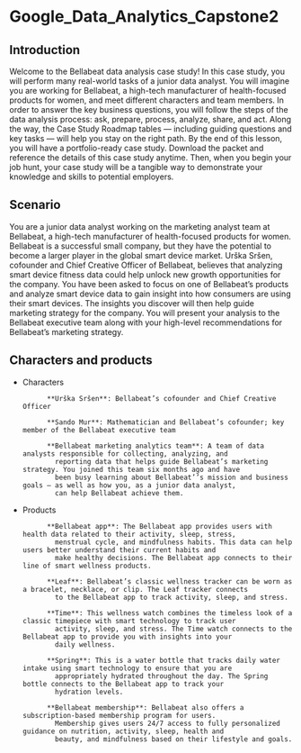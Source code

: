 # Google_Data_Analytics_Capstone2

## Introduction
Welcome to the Bellabeat data analysis case study! In this case study, you will perform many real-world tasks of a junior data
analyst. You will imagine you are working for Bellabeat, a high-tech manufacturer of health-focused products for women, and
meet different characters and team members. In order to answer the key business questions, you will follow the steps of the
data analysis process: ask, prepare, process, analyze, share, and act. Along the way, the Case Study Roadmap tables —
including guiding questions and key tasks — will help you stay on the right path.
By the end of this lesson, you will have a portfolio-ready case study. Download the packet and reference the details of this case
study anytime. Then, when you begin your job hunt, your case study will be a tangible way to demonstrate your knowledge
and skills to potential employers.

## Scenario
You are a junior data analyst working on the marketing analyst team at Bellabeat, a high-tech manufacturer of health-focused
products for women. Bellabeat is a successful small company, but they have the potential to become a larger player in the
global smart device market. Urška Sršen, cofounder and Chief Creative Officer of Bellabeat, believes that analyzing smart
device fitness data could help unlock new growth opportunities for the company. You have been asked to focus on one of
Bellabeat’s products and analyze smart device data to gain insight into how consumers are using their smart devices. The
insights you discover will then help guide marketing strategy for the company. You will present your analysis to the Bellabeat
executive team along with your high-level recommendations for Bellabeat’s marketing strategy.

## Characters and products

* Characters

            **Urška Sršen**: Bellabeat’s cofounder and Chief Creative Officer
       
            **Sando Mur**: Mathematician and Bellabeat’s cofounder; key member of the Bellabeat executive team
            
            **Bellabeat marketing analytics team**: A team of data analysts responsible for collecting, analyzing, and
              reporting data that helps guide Bellabeat’s marketing strategy. You joined this team six months ago and have
              been busy learning about Bellabeat’’s mission and business goals — as well as how you, as a junior data analyst,
              can help Bellabeat achieve them.
* Products

            **Bellabeat app**: The Bellabeat app provides users with health data related to their activity, sleep, stress,
              menstrual cycle, and mindfulness habits. This data can help users better understand their current habits and
              make healthy decisions. The Bellabeat app connects to their line of smart wellness products.
              
            **Leaf**: Bellabeat’s classic wellness tracker can be worn as a bracelet, necklace, or clip. The Leaf tracker connects
              to the Bellabeat app to track activity, sleep, and stress.
              
            **Time**: This wellness watch combines the timeless look of a classic timepiece with smart technology to track user
              activity, sleep, and stress. The Time watch connects to the Bellabeat app to provide you with insights into your
              daily wellness.
              
            **Spring**: This is a water bottle that tracks daily water intake using smart technology to ensure that you are
              appropriately hydrated throughout the day. The Spring bottle connects to the Bellabeat app to track your
              hydration levels.
              
            **Bellabeat membership**: Bellabeat also offers a subscription-based membership program for users.
              Membership gives users 24/7 access to fully personalized guidance on nutrition, activity, sleep, health and
              beauty, and mindfulness based on their lifestyle and goals.
